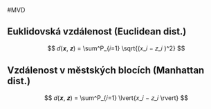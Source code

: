 #MVD 
## Euklidovská vzdálenost (Euclidean dist.) 
$$
𝑑(𝒙, 𝒛) = \sum^P_{𝑖=1} \sqrt{(𝑥_𝑖 − 𝑧_𝑖 )^2}
$$
## Vzdálenost v městských blocích (Manhattan dist.) 
$$
𝑑(𝒙, 𝒛) = \sum^P_{𝑖=1} \lvert{𝑥_𝑖 − 𝑧_𝑖 \rvert}
$$
